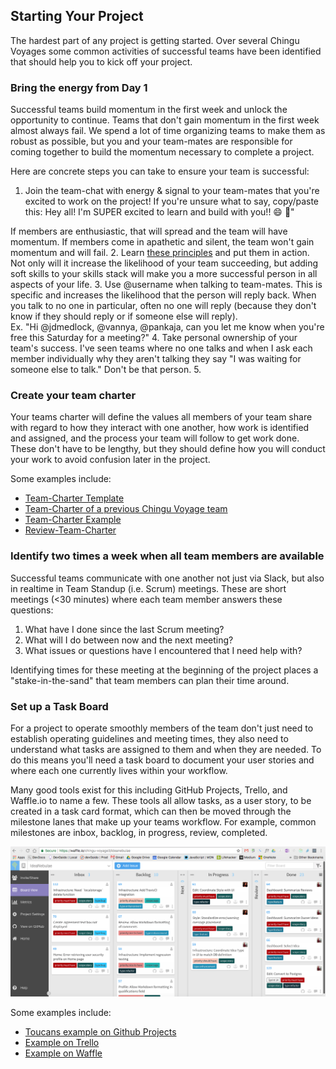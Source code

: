 ## Starting Your Project
The hardest part of any project is getting started. Over several Chingu Voyages some common activities of successful teams have been identified that should help you to kick off your project. 

### Bring the energy from Day 1
Successful teams build momentum in the first week and unlock the opportunity to continue. Teams that don't gain momentum in the first week almost always fail. We spend a lot of time organizing teams to make them as robust as possible, but you and your team-mates are responsible for coming together to build the momentum necessary to complete a project. 

Here are concrete steps you can take to ensure your team is successful: 
1. Join the team-chat with energy & signal to your team-mates that you're excited to work on the project! If you're unsure what to say, copy/paste this: Hey all! I'm SUPER excited to learn and build with you!! 😄 🚀"

If members are enthusiastic, that will spread and the team will have momentum. If members come in apathetic and silent, the team won't gain momentum and will fail. 
2.  Learn [these principles](https://medium.com/chingu/30-ways-to-level-up-your-skills-stack-carnegies-wisdom-remix-4c532aabd0c0) and put them in action. Not only will it increase the likelihood of your team succeeding, but adding soft skills to your skills stack will make you a more successful person in all aspects of your life. 
3. Use @username when talking to team-mates. This is specific and increases the likelihood that the person will reply back. When you talk to no one in particular, often no one will reply (because they don't know if they should reply or if someone else will reply).  
Ex. "Hi @jdmedlock, @vannya, @pankaja, can you let me know when you're free this Saturday for a meeting?" 
4. Take personal ownership of your team's success. I've seen teams where no one talks and when I ask each member individually why they aren't talking they say "I was waiting for someone else to talk." Don't be that person. 
5. 

### Create your team charter
Your teams charter will define the values all members of your team share with regard to how they interact with one another, how work is identified and assigned, and the process your team will follow to get work done. These don't have to be lengthy, but they should define how you will conduct your work to avoid confusion later in the project. 

Some examples include:

- [Team-Charter Template](https://moorepants.github.io/eme185/pages/team-charter-template.html)
- [Team-Charter of a previous Chingu Voyage team](https://github.com/chingu-voyage3/toucans-06/wiki/Code-Standards,-Process,-Visions,-and-Goals)
- [Team-Charter Example](https://github.com/krismy93/SoftwareEngineering/wiki/Team-Charter)
- [Review-Team-Charter](https://github.com/gregorbj/VisionEval/wiki/Review-Team-Charter)


### Identify two times a week when all team members are available
Successful teams communicate with one another not just via Slack, but also in realtime in Team Standup (i.e. Scrum) meetings. These are short meetings (<30 minutes) where each team member answers these questions:

1. What have I done since the last Scrum meeting?
2. What will I do between now and the next meeting?
3. What issues or questions have I encountered that I need help with?

Identifying times for these meeting at the beginning of the project places a "stake-in-the-sand" that team members can plan their time around.

### Set up a Task Board
For a project to operate smoothly members of the team don't just need to establish operating guidelines and meeting times, they also need to understand what tasks are assigned to them and when they are needed. To do this means you'll need a task board to document your user stories and where each one currently lives within your workflow. 

Many good tools exist for this including GitHub Projects, Trello, and Waffle.io to name a few. These tools all allow tasks, as a user story, to be created in a task card format, which can then be moved through the milestone lanes that make up your teams workflow. For example, common milestones are inbox, backlog, in progress, review, completed. 

![](https://github.com/Chingu-cohorts/voyage-wiki/blob/development/images/Example%20Task%20Board.png)

Some examples include:

- [Toucans example on Github Projects](https://github.com/chingu-voyage3/toucans-06/projects/1)
- [Example on Trello](#)
- [Example on Waffle](#)
